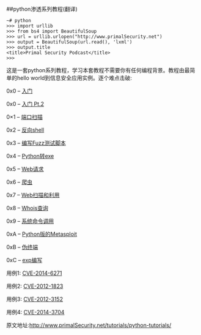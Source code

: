 ##python渗透系列教程(翻译)

```
~# python
>>> import urllib
>>> from bs4 import BeautifulSoup
>>> url = urllib.urlopen("http://www.primalSecurity.net")
>>> output = BeautifulSoup(url.read(), 'lxml')
>>> output.title
<title>Primal Security Podcast</title>
>>>
```

这是一套python系列教程，学习本套教程不需要你有任何编程背景。教程由最简单的hello world到信息安全应用实例。逐个难点击破:

0x0 – [入门](https://github.com/kalivim/pySecurity/blob/master/zh-cn/0x0.md)

0x0 – [入门 Pt.2](https://github.com/kalivim/pySecurity/blob/master/zh-cn/0x02.md)

0×1 – [端口扫描](https://github.com/kalivim/pySecurity/blob/master/zh-cn/0x1.md)

0x2 – [反向shell](https://github.com/kalivim/pySecurity/blob/master/zh-cn/0x2.md)

0x3 – [编写Fuzz测试脚本](https://github.com/kalivim/pySecurity/blob/master/zh-cn/0x3.md)

0x4 – [Python转exe](https://github.com/kalivim/pySecurity/blob/master/zh-cn/0x4.md)

0x5 – [Web请求](https://github.com/kalivim/pySecurity/blob/master/zh-cn/0x5.md)

0x6 – [爬虫](https://github.com/kalivim/pySecurity/blob/master/zh-cn/0x6.md)

0x7 – [Web扫描和利用](https://github.com/kalivim/pySecurity/blob/master/zh-cn/0x7.md)

0x8 – [Whois查询](https://github.com/kalivim/pySecurity/blob/master/zh-cn/0x8.md)

0x9 – [系统命令调用](https://github.com/kalivim/pySecurity/blob/master/zh-cn/0x9.md)

0xA – [Python版的Metasploit](https://github.com/kalivim/pySecurity/blob/master/zh-cn/0x10.md)

0xB – [伪终端](https://github.com/kalivim/pySecurity/blob/master/zh-cn/0x11.md)

0xC – [exp编写](https://github.com/kalivim/pySecurity/blob/master/zh-cn/0xc.md)

用例1: [CVE-2014-6271](https://github.com/kalivim/pySecurity/blob/master/zh-cn/0x13.md)

用例2: [CVE-2012-1823](https://github.com/kalivim/pySecurity/blob/master/zh-cn/0x14.md)

用例3: [CVE-2012-3152](https://github.com/kalivim/pySecurity/blob/master/zh-cn/0x15.md)

用例4: [CVE-2014-3704](https://github.com/kalivim/pySecurity/blob/master/zh-cn/0x16.md)

原文地址:http://www.primalSecurity.net/tutorials/python-tutorials/
